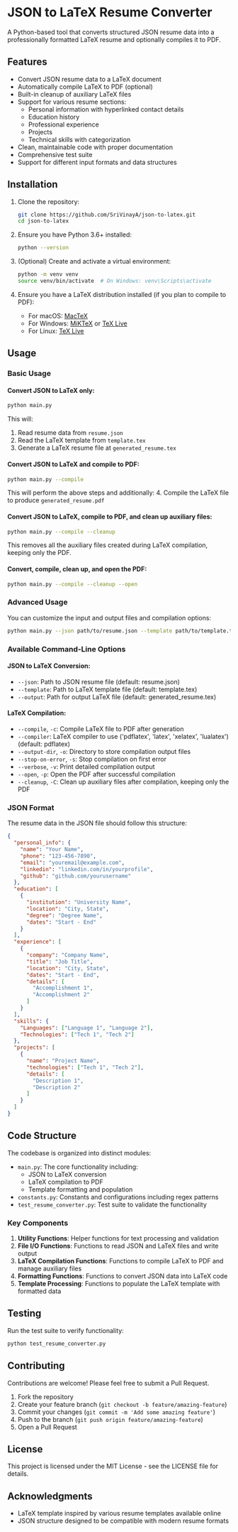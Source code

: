 # JSON to LaTeX Resume Converter

A Python-based tool that converts structured JSON resume data into a professionally formatted LaTeX resume and optionally compiles it to PDF.

## Features

- Convert JSON resume data to a LaTeX document
- Automatically compile LaTeX to PDF (optional)
- Built-in cleanup of auxiliary LaTeX files
- Support for various resume sections:
  - Personal information with hyperlinked contact details
  - Education history
  - Professional experience
  - Projects
  - Technical skills with categorization
- Clean, maintainable code with proper documentation
- Comprehensive test suite
- Support for different input formats and data structures

## Installation

1. Clone the repository:
   ```bash
   git clone https://github.com/SriVinayA/json-to-latex.git
   cd json-to-latex
   ```

2. Ensure you have Python 3.6+ installed:
   ```bash
   python --version
   ```

3. (Optional) Create and activate a virtual environment:
   ```bash
   python -m venv venv
   source venv/bin/activate  # On Windows: venv\Scripts\activate
   ```

4. Ensure you have a LaTeX distribution installed (if you plan to compile to PDF):
   - For macOS: [MacTeX](https://www.tug.org/mactex/)
   - For Windows: [MiKTeX](https://miktex.org/) or [TeX Live](https://www.tug.org/texlive/)
   - For Linux: [TeX Live](https://www.tug.org/texlive/)

## Usage

### Basic Usage

#### Convert JSON to LaTeX only:

```bash
python main.py
```

This will:
1. Read resume data from `resume.json`
2. Read the LaTeX template from `template.tex`
3. Generate a LaTeX resume file at `generated_resume.tex`

#### Convert JSON to LaTeX and compile to PDF:

```bash
python main.py --compile
```

This will perform the above steps and additionally:
4. Compile the LaTeX file to produce `generated_resume.pdf`

#### Convert JSON to LaTeX, compile to PDF, and clean up auxiliary files:

```bash
python main.py --compile --cleanup
```

This removes all the auxiliary files created during LaTeX compilation, keeping only the PDF.

#### Convert, compile, clean up, and open the PDF:

```bash
python main.py --compile --cleanup --open
```

### Advanced Usage

You can customize the input and output files and compilation options:

```bash
python main.py --json path/to/resume.json --template path/to/template.tex --output path/to/output.tex --compile --compiler xelatex --verbose
```

### Available Command-Line Options

#### JSON to LaTeX Conversion:
- `--json`: Path to JSON resume file (default: resume.json)
- `--template`: Path to LaTeX template file (default: template.tex)
- `--output`: Path for output LaTeX file (default: generated_resume.tex)

#### LaTeX Compilation:
- `--compile`, `-c`: Compile LaTeX file to PDF after generation
- `--compiler`: LaTeX compiler to use ('pdflatex', 'latex', 'xelatex', 'lualatex') (default: pdflatex)
- `--output-dir`, `-o`: Directory to store compilation output files
- `--stop-on-error`, `-s`: Stop compilation on first error
- `--verbose`, `-v`: Print detailed compilation output
- `--open`, `-p`: Open the PDF after successful compilation
- `--cleanup`, `-C`: Clean up auxiliary files after compilation, keeping only the PDF

### JSON Format

The resume data in the JSON file should follow this structure:

```json
{
  "personal_info": {
    "name": "Your Name",
    "phone": "123-456-7890",
    "email": "youremail@example.com",
    "linkedin": "linkedin.com/in/yourprofile",
    "github": "github.com/yourusername"
  },
  "education": [
    {
      "institution": "University Name",
      "location": "City, State",
      "degree": "Degree Name",
      "dates": "Start - End"
    }
  ],
  "experience": [
    {
      "company": "Company Name",
      "title": "Job Title",
      "location": "City, State",
      "dates": "Start - End",
      "details": [
        "Accomplishment 1",
        "Accomplishment 2"
      ]
    }
  ],
  "skills": {
    "Languages": ["Language 1", "Language 2"],
    "Technologies": ["Tech 1", "Tech 2"]
  },
  "projects": [
    {
      "name": "Project Name",
      "technologies": ["Tech 1", "Tech 2"],
      "details": [
        "Description 1",
        "Description 2"
      ]
    }
  ]
}
```

## Code Structure

The codebase is organized into distinct modules:

- `main.py`: The core functionality including:
  - JSON to LaTeX conversion
  - LaTeX compilation to PDF
  - Template formatting and population
- `constants.py`: Constants and configurations including regex patterns
- `test_resume_converter.py`: Test suite to validate the functionality

### Key Components

1. **Utility Functions**: Helper functions for text processing and validation
2. **File I/O Functions**: Functions to read JSON and LaTeX files and write output
3. **LaTeX Compilation Functions**: Functions to compile LaTeX to PDF and manage auxiliary files
4. **Formatting Functions**: Functions to convert JSON data into LaTeX code
5. **Template Processing**: Functions to populate the LaTeX template with formatted data

## Testing

Run the test suite to verify functionality:

```bash
python test_resume_converter.py
```

## Contributing

Contributions are welcome! Please feel free to submit a Pull Request.

1. Fork the repository
2. Create your feature branch (`git checkout -b feature/amazing-feature`)
3. Commit your changes (`git commit -m 'Add some amazing feature'`)
4. Push to the branch (`git push origin feature/amazing-feature`)
5. Open a Pull Request

## License

This project is licensed under the MIT License - see the LICENSE file for details.

## Acknowledgments

- LaTeX template inspired by various resume templates available online
- JSON structure designed to be compatible with modern resume formats 